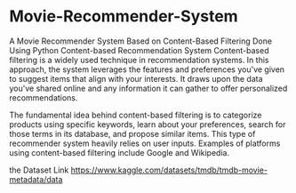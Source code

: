 # Movie-Recommender-System
A Movie Recommender System Based on Content-Based Filtering Done Using Python
Content-based Recommendation System 
Content-based filtering is a widely used technique in recommendation systems. In this approach, the system leverages the features and preferences you've given to suggest items that align with your interests. It draws upon the data you've shared online and any information it can gather to offer personalized recommendations.

The fundamental idea behind content-based filtering is to categorize products using specific keywords, learn about your preferences, search for those terms in its database, and propose similar items. This type of recommender system heavily relies on user inputs. Examples of platforms using content-based filtering include Google and Wikipedia.

the Dataset Link
https://www.kaggle.com/datasets/tmdb/tmdb-movie-metadata/data
